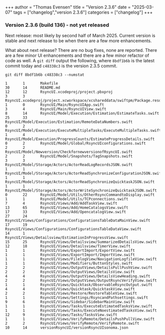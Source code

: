 +++
author = "Thomas Evensen"
title = "Version 2.3.6"
date = "2025-03-07"
tags = ["changelog","version 2.3.6"]
categories = ["changelog"]
+++

### Version 2.3.6 (build 136) - not yet released

Next release: most likely by second half of March 2025. Current version is stable and next release to be when there are a few more enhancements. 

What about next release? There are no bug fixes, none are reported. There are a few minor UI enhancements and there are a few minor refactor of code as well. A `git diff` output the following, where `8bdf1b6b` is the latest commit today and `c48338c3` is the version 2.3.5 commit.

```
git diff 8bdf1b6b c48338c3 --numstat

1       1       Makefile
30      14      README.md
12      12      RsyncUI.xcodeproj/project.pbxproj
3       3       RsyncUI.xcodeproj/project.xcworkspace/xcshareddata/swiftpm/Package.resolved
1       0       RsyncUI/Main/RsyncUIApp.swift
3       4       RsyncUI/Main/RsyncUIView.swift
8       14      RsyncUI/Model/Execution/Estimation/EstimateTasks.swift
25      33      RsyncUI/Model/Execution/Estimation/RemoteDataNumbers.swift
0       2       RsyncUI/Model/Execution/ExecuteMultipleTasks/ExecuteMultipleTasks.swift
1       4       RsyncUI/Model/Execution/ProgressCounts/EstimateProgressDetails.swift
0       2       RsyncUI/Model/Global/RsyncUIconfigurations.swift
2       2       RsyncUI/Model/Newversion/CheckfornewversionofRsyncUI.swift
2       2       RsyncUI/Model/Snapshots/TagSnapshots.swift
3       3       RsyncUI/Model/Storage/Actors/ActorReadLogRecordsJSON.swift
1       1       RsyncUI/Model/Storage/Actors/ActorReadSynchronizeConfigurationJSON.swift
1       1       RsyncUI/Model/Storage/Actors/ActorReadSynchronizeQuicktaskJSON.swift
1       1       RsyncUI/Model/Storage/Actors/ActorWriteSynchronizeQuicktaskJSON.swift
0       22      RsyncUI/Model/Utils/OtherRsyncCommandtoDisplay.swift
1       1       RsyncUI/Model/Utils/TCPconnections.swift
7       4       RsyncUI/Views/Add/AddTaskView.swift
13      65      RsyncUI/Views/Add/HomeCatalogsView.swift
17      33      RsyncUI/Views/Add/OpencatalogView.swift
27      24      RsyncUI/Views/Configurations/ConfigurationsTableDataMainView.swift
17      19      RsyncUI/Views/Configurations/ConfigurationsTableDataView.swift
14      1       RsyncUI/Views/Detailsview/EstimationInProgressView.swift
15      25      RsyncUI/Views/Detailsview/SummarizedDetailsView.swift
12      18      RsyncUI/Views/Detailsview/TimerView.swift
1       1       RsyncUI/Views/ExportImport/ExportView.swift
1       1       RsyncUI/Views/ExportImport/ImportView.swift
1       1       RsyncUI/Views/FilelogView/NavigationLogfileView.swift
1       1       RsyncUI/Views/Modifiers/ButtonStyles.swift
2       2       RsyncUI/Views/OutputViews/DetailsPullPushView.swift
2       2       RsyncUI/Views/OutputViews/DetailsView.swift
4       4       RsyncUI/Views/OutputViews/DetailsViewHeading.swift
2       2       RsyncUI/Views/OutputViews/OutputRsyncVerifyView.swift
1       1       RsyncUI/Views/Quicktask/ObservableRsyncOutput.swift
4       4       RsyncUI/Views/Quicktask/QuicktaskView.swift
2       2       RsyncUI/Views/Restore/RestoreTableView.swift
1       1       RsyncUI/Views/Settings/RsyncandPathsettings.swift
9       6       RsyncUI/Views/Sidebar/SidebarMainView.swift
1       1       RsyncUI/Views/Tasks/ExecuteEstimatedTasksView.swift
1       1       RsyncUI/Views/Tasks/ExecuteNoestimatedTasksView.swift
12      9       RsyncUI/Views/Tasks/TasksView.swift
1       1       RsyncUI/Views/VerifyRemote/DetailsPushPullView.swift
2       2       RsyncUI/Views/VerifyRemote/VerifyRemote.swift
10      14      versionRsyncUI/versionRsyncUIsonoma.json
```